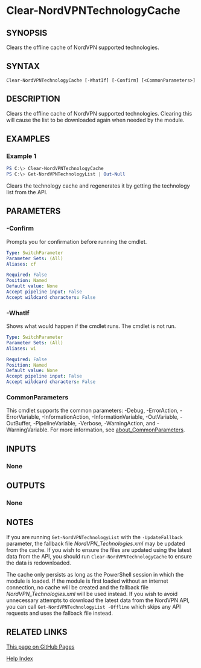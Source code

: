 ﻿
# Clear-NordVPNTechnologyCache

## SYNOPSIS
Clears the offline cache of NordVPN supported technologies.

## SYNTAX

```
Clear-NordVPNTechnologyCache [-WhatIf] [-Confirm] [<CommonParameters>]
```

## DESCRIPTION
Clears the offline cache of NordVPN supported technologies.
Clearing this will cause the list to be downloaded again when
needed by the module.

## EXAMPLES

### Example 1
```powershell
PS C:\> Clear-NordVPNTechnologyCache
PS C:\> Get-NordVPNTechnologyList | Out-Null
```

Clears the technology cache and regenerates it by getting the
technology list from the API.

## PARAMETERS

### -Confirm
Prompts you for confirmation before running the cmdlet.

```yaml
Type: SwitchParameter
Parameter Sets: (All)
Aliases: cf

Required: False
Position: Named
Default value: None
Accept pipeline input: False
Accept wildcard characters: False
```

### -WhatIf
Shows what would happen if the cmdlet runs. The cmdlet is not run.

```yaml
Type: SwitchParameter
Parameter Sets: (All)
Aliases: wi

Required: False
Position: Named
Default value: None
Accept pipeline input: False
Accept wildcard characters: False
```

### CommonParameters
This cmdlet supports the common parameters: -Debug, -ErrorAction, -ErrorVariable, -InformationAction, -InformationVariable, -OutVariable, -OutBuffer, -PipelineVariable, -Verbose, -WarningAction, and -WarningVariable. For more information, see [about_CommonParameters](http://go.microsoft.com/fwlink/?LinkID=113216).

## INPUTS

### None

## OUTPUTS

### None

## NOTES
If you are running `Get-NordVPNTechnologyList` with the `-UpdateFallback`
parameter, the fallback file *NordVPN_Technologies.xml* may be updated from the
cache. If you wish to ensure the files are updated using the latest data from
the API, you should run `Clear-NordVPNTechnologyCache` to ensure the data is
redownloaded.

The cache only persists as long as the PowerShell session in which the module
is loaded. If the module is first loaded without an internet connection, no
cache will be created and the fallback file *NordVPN_Technologies.xml* will be
used instead. If you wish to avoid unnecessary attempts to download the latest
data from the NordVPN API, you can call `Get-NordVPNTechnologyList -Offline`
which skips any API requests and uses the fallback file instead.

## RELATED LINKS

[This page on GitHub Pages](https://thefreeman193.github.io/NordVPN-Servers/Clear-NordVPNTechnologyCache.html)

[Help Index](./HELPINDEX.md)
